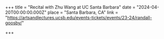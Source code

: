 +++
title = "Recital with Zhu Wang at UC Santa Barbara"
date = "2024-04-20T00:00:00.000Z"
place = "Santa Barbara, CA"
link = "https://artsandlectures.ucsb.edu/events-tickets/events/23-24/randall-goosby/"

+++


